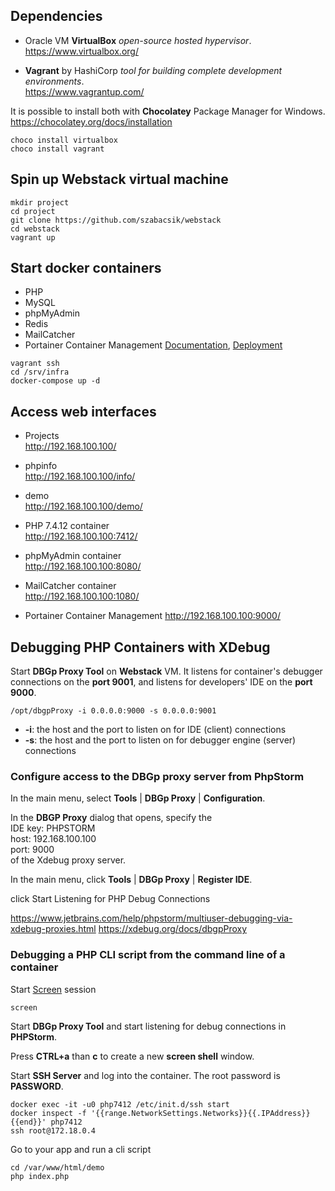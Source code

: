 ## Dependencies

* Oracle VM **VirtualBox** *open-source hosted hypervisor*.  
<https://www.virtualbox.org/>

* **Vagrant** by HashiCorp *tool for building complete development environments*.  
<https://www.vagrantup.com/>

It is possible to install both with **Chocolatey** Package Manager for Windows.  
<https://chocolatey.org/docs/installation>

```shell
choco install virtualbox
choco install vagrant
```

## Spin up **Webstack** virtual machine

```shell
mkdir project
cd project
git clone https://github.com/szabacsik/webstack
cd webstack
vagrant up
```

## Start **docker** containers
* PHP
* MySQL
* phpMyAdmin
* Redis
* MailCatcher
* Portainer Container Management [Documentation](https://documentation.portainer.io/ "Portainer Documentation"), [Deployment](https://portainer.readthedocs.io/en/stable/deployment.html "Portainer Deployment")

```shell
vagrant ssh
cd /srv/infra
docker-compose up -d
```

## Access web interfaces

* Projects  
<http://192.168.100.100/>

* phpinfo  
<http://192.168.100.100/info/>

* demo  
<http://192.168.100.100/demo/>

* PHP 7.4.12 container  
<http://192.168.100.100:7412/>

* phpMyAdmin container  
<http://192.168.100.100:8080/>

* MailCatcher container  
<http://192.168.100.100:1080/>

* Portainer Container Management
<http://192.168.100.100:9000/>

## Debugging PHP Containers with XDebug

Start **DBGp Proxy Tool** on **Webstack** VM. It listens for container's debugger connections on the **port 9001**, and listens for developers' IDE on the **port 9000**.

```shell
/opt/dbgpProxy -i 0.0.0.0:9000 -s 0.0.0.0:9001
```

- **-i**: the host and the port to listen on for IDE (client) connections
- **-s**: the host and the port to listen on for debugger engine (server) connections

### Configure access to the DBGp proxy server from PhpStorm

In the main menu, select **Tools** | **DBGp Proxy** | **Configuration**.

In the **DBGP Proxy** dialog that opens, specify the  
IDE key: PHPSTORM  
host: 192.168.100.100  
port: 9000  
of the Xdebug proxy server.

In the main menu, click **Tools** | **DBGp Proxy** | **Register IDE**.

click Start Listening for PHP Debug Connections

<https://www.jetbrains.com/help/phpstorm/multiuser-debugging-via-xdebug-proxies.html>
<https://xdebug.org/docs/dbgpProxy>

### Debugging a **PHP CLI** script from the command line of a container

Start [Screen](https://www.gnu.org/software/screen/ "Screen") session
```shell
screen
```

Start **DBGp Proxy Tool** and start listening for debug connections in **PHPStorm**.  

Press **CTRL+a** than **c** to create a new **screen shell** window.  

Start **SSH Server** and log into the container. The root password is **PASSWORD**.  
```
docker exec -it -u0 php7412 /etc/init.d/ssh start
docker inspect -f '{{range.NetworkSettings.Networks}}{{.IPAddress}}{{end}}' php7412
ssh root@172.18.0.4
```

Go to your app and run a cli script
```shell
cd /var/www/html/demo
php index.php
```
